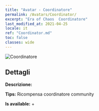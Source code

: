 ```yaml
---
title: "Avatar - Coordinatore"
permalink: /Avatars/Coordinator/
excerpt: "Era of Chaos  Coordinatore"
last_modified_at: 2021-04-25
locale: it
ref: "Coordinator.md"
toc: false
classes: wide
---
```

 ![Coordinatore](/images/a/avatarFrame_15.png)

## Dettagli

 **Descrizione:**  

 **Tips:** Ricompensa coordinatore community 

 **Is available:**  + 

